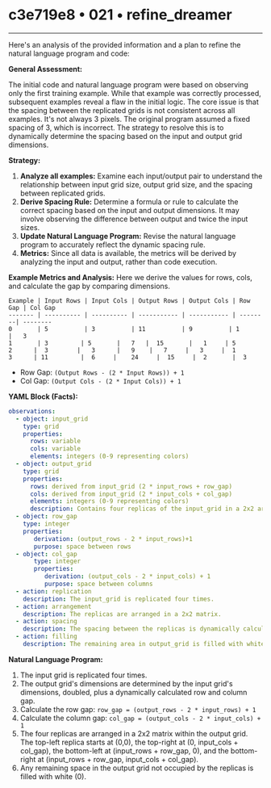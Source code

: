# c3e719e8 • 021 • refine_dreamer

---
Here's an analysis of the provided information and a plan to refine the natural language program and code:

**General Assessment:**

The initial code and natural language program were based on observing only the first training example. While that example was correctly processed, subsequent examples reveal a flaw in the initial logic. The core issue is that the spacing between the replicated grids is not consistent across all examples. It's not always 3 pixels. The original program assumed a fixed spacing of 3, which is incorrect. The strategy to resolve this is to dynamically determine the spacing based on the input and output grid dimensions.

**Strategy:**

1.  **Analyze all examples:** Examine each input/output pair to understand the relationship between input grid size, output grid size, and the spacing between replicated grids.
2.  **Derive Spacing Rule:** Determine a formula or rule to calculate the correct spacing based on the input and output dimensions. It may involve observing the difference between output and twice the input sizes.
3.  **Update Natural Language Program:** Revise the natural language program to accurately reflect the dynamic spacing rule.
4. **Metrics:**
Since all data is available, the metrics will be derived by analyzing the input and output, rather than code execution.

**Example Metrics and Analysis:**
Here we derive the values for rows, cols, and calculate the gap by comparing dimensions.

```
Example | Input Rows | Input Cols | Output Rows | Output Cols | Row Gap | Col Gap
------- | ---------- | ---------- | ----------- | ----------- | --------| --------
0       | 5          | 3          | 11          | 9          | 1       |   3
1       | 3         | 5       |   7   |  15       |   1     | 5
2      |  3        |   3      |   9    |   7     |   3     |  1
3      | 11         |  6     |    24     |  15     |  2       |  3

```

*   Row Gap: `(Output Rows - (2 * Input Rows)) + 1`
*   Col Gap: `(Output Cols - (2 * Input Cols)) + 1`

**YAML Block (Facts):**

```yaml
observations:
  - object: input_grid
    type: grid
    properties:
      rows: variable
      cols: variable
      elements: integers (0-9 representing colors)
  - object: output_grid
    type: grid
    properties:
      rows: derived from input_grid (2 * input_rows + row_gap)
      cols: derived from input_grid (2 * input_cols + col_gap)
      elements: integers (0-9 representing colors)
      description: Contains four replicas of the input_grid in a 2x2 arrangement.
  - object: row_gap
    type: integer
    properties:
       derivation: (output_rows - 2 * input_rows)+1
       purpose: space between rows
  - object: col_gap
       type: integer
       properties:
          derivation: (output_cols - 2 * input_cols) + 1
          purpose: space between columns
  - action: replication
    description: The input_grid is replicated four times.
  - action: arrangement
    description: The replicas are arranged in a 2x2 matrix.
  - action: spacing
    description: The spacing between the replicas is dynamically calculated using row_gap and col_gap
  - action: filling
    description: The remaining area in output_grid is filled with white (0).

```

**Natural Language Program:**

1.  The input grid is replicated four times.
2.  The output grid's dimensions are determined by the input grid's dimensions, doubled, plus a dynamically calculated row and column gap.
3. Calculate the row gap: `row_gap = (output_rows - 2 * input_rows) + 1`
4. Calculate the column gap: `col_gap = (output_cols - 2 * input_cols) + 1`
5.  The four replicas are arranged in a 2x2 matrix within the output grid. The top-left replica starts at (0,0), the top-right at (0, input\_cols + col\_gap), the bottom-left at (input\_rows + row\_gap, 0), and the bottom-right at (input\_rows + row\_gap, input\_cols + col\_gap).
6.  Any remaining space in the output grid not occupied by the replicas is filled with white (0).

